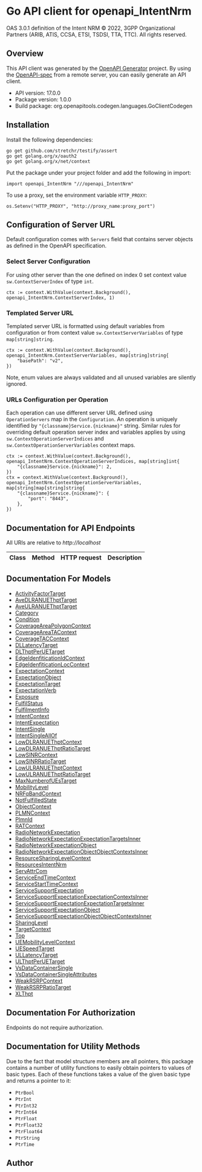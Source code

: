 # Go API client for openapi_IntentNrm

OAS 3.0.1 definition of the Intent NRM © 2022, 3GPP Organizational Partners (ARIB, ATIS, CCSA, ETSI, TSDSI, TTA, TTC). All rights reserved.

## Overview
This API client was generated by the [OpenAPI Generator](https://openapi-generator.tech) project.  By using the [OpenAPI-spec](https://www.openapis.org/) from a remote server, you can easily generate an API client.

- API version: 17.0.0
- Package version: 1.0.0
- Build package: org.openapitools.codegen.languages.GoClientCodegen

## Installation

Install the following dependencies:

```shell
go get github.com/stretchr/testify/assert
go get golang.org/x/oauth2
go get golang.org/x/net/context
```

Put the package under your project folder and add the following in import:

```golang
import openapi_IntentNrm "///openapi_IntentNrm"
```

To use a proxy, set the environment variable `HTTP_PROXY`:

```golang
os.Setenv("HTTP_PROXY", "http://proxy_name:proxy_port")
```

## Configuration of Server URL

Default configuration comes with `Servers` field that contains server objects as defined in the OpenAPI specification.

### Select Server Configuration

For using other server than the one defined on index 0 set context value `sw.ContextServerIndex` of type `int`.

```golang
ctx := context.WithValue(context.Background(), openapi_IntentNrm.ContextServerIndex, 1)
```

### Templated Server URL

Templated server URL is formatted using default variables from configuration or from context value `sw.ContextServerVariables` of type `map[string]string`.

```golang
ctx := context.WithValue(context.Background(), openapi_IntentNrm.ContextServerVariables, map[string]string{
	"basePath": "v2",
})
```

Note, enum values are always validated and all unused variables are silently ignored.

### URLs Configuration per Operation

Each operation can use different server URL defined using `OperationServers` map in the `Configuration`.
An operation is uniquely identified by `"{classname}Service.{nickname}"` string.
Similar rules for overriding default operation server index and variables applies by using `sw.ContextOperationServerIndices` and `sw.ContextOperationServerVariables` context maps.

```golang
ctx := context.WithValue(context.Background(), openapi_IntentNrm.ContextOperationServerIndices, map[string]int{
	"{classname}Service.{nickname}": 2,
})
ctx = context.WithValue(context.Background(), openapi_IntentNrm.ContextOperationServerVariables, map[string]map[string]string{
	"{classname}Service.{nickname}": {
		"port": "8443",
	},
})
```

## Documentation for API Endpoints

All URIs are relative to *http://localhost*

Class | Method | HTTP request | Description
------------ | ------------- | ------------- | -------------


## Documentation For Models

 - [ActivityFactorTarget](docs/ActivityFactorTarget.md)
 - [AveDLRANUEThptTarget](docs/AveDLRANUEThptTarget.md)
 - [AveULRANUEThptTarget](docs/AveULRANUEThptTarget.md)
 - [Category](docs/Category.md)
 - [Condition](docs/Condition.md)
 - [CoverageAreaPolygonContext](docs/CoverageAreaPolygonContext.md)
 - [CoverageAreaTAContext](docs/CoverageAreaTAContext.md)
 - [CoverageTACContext](docs/CoverageTACContext.md)
 - [DLLatencyTarget](docs/DLLatencyTarget.md)
 - [DLThptPerUETarget](docs/DLThptPerUETarget.md)
 - [EdgeIdenfiticationIdContext](docs/EdgeIdenfiticationIdContext.md)
 - [EdgeIdenfiticationLocContext](docs/EdgeIdenfiticationLocContext.md)
 - [ExpectationContext](docs/ExpectationContext.md)
 - [ExpectationObject](docs/ExpectationObject.md)
 - [ExpectationTarget](docs/ExpectationTarget.md)
 - [ExpectationVerb](docs/ExpectationVerb.md)
 - [Exposure](docs/Exposure.md)
 - [FulfilStatus](docs/FulfilStatus.md)
 - [FulfilmentInfo](docs/FulfilmentInfo.md)
 - [IntentContext](docs/IntentContext.md)
 - [IntentExpectation](docs/IntentExpectation.md)
 - [IntentSingle](docs/IntentSingle.md)
 - [IntentSingleAllOf](docs/IntentSingleAllOf.md)
 - [LowDLRANUEThptContext](docs/LowDLRANUEThptContext.md)
 - [LowDLRANUEThptRatioTarget](docs/LowDLRANUEThptRatioTarget.md)
 - [LowSINRContext](docs/LowSINRContext.md)
 - [LowSINRRatioTarget](docs/LowSINRRatioTarget.md)
 - [LowULRANUEThptContext](docs/LowULRANUEThptContext.md)
 - [LowULRANUEThptRatioTarget](docs/LowULRANUEThptRatioTarget.md)
 - [MaxNumberofUEsTarget](docs/MaxNumberofUEsTarget.md)
 - [MobilityLevel](docs/MobilityLevel.md)
 - [NRFqBandContext](docs/NRFqBandContext.md)
 - [NotFulfilledState](docs/NotFulfilledState.md)
 - [ObjectContext](docs/ObjectContext.md)
 - [PLMNContext](docs/PLMNContext.md)
 - [PlmnId](docs/PlmnId.md)
 - [RATContext](docs/RATContext.md)
 - [RadioNetworkExpectation](docs/RadioNetworkExpectation.md)
 - [RadioNetworkExpectationExpectationTargetsInner](docs/RadioNetworkExpectationExpectationTargetsInner.md)
 - [RadioNetworkExpectationObject](docs/RadioNetworkExpectationObject.md)
 - [RadioNetworkExpectationObjectObjectContextsInner](docs/RadioNetworkExpectationObjectObjectContextsInner.md)
 - [ResourceSharingLevelContext](docs/ResourceSharingLevelContext.md)
 - [ResourcesIntentNrm](docs/ResourcesIntentNrm.md)
 - [ServAttrCom](docs/ServAttrCom.md)
 - [ServiceEndTimeContext](docs/ServiceEndTimeContext.md)
 - [ServiceStartTimeContext](docs/ServiceStartTimeContext.md)
 - [ServiceSupportExpectation](docs/ServiceSupportExpectation.md)
 - [ServiceSupportExpectationExpectationContextsInner](docs/ServiceSupportExpectationExpectationContextsInner.md)
 - [ServiceSupportExpectationExpectationTargetsInner](docs/ServiceSupportExpectationExpectationTargetsInner.md)
 - [ServiceSupportExpectationObject](docs/ServiceSupportExpectationObject.md)
 - [ServiceSupportExpectationObjectObjectContextsInner](docs/ServiceSupportExpectationObjectObjectContextsInner.md)
 - [SharingLevel](docs/SharingLevel.md)
 - [TargetContext](docs/TargetContext.md)
 - [Top](docs/Top.md)
 - [UEMobilityLevelContext](docs/UEMobilityLevelContext.md)
 - [UESpeedTarget](docs/UESpeedTarget.md)
 - [ULLatencyTarget](docs/ULLatencyTarget.md)
 - [ULThptPerUETarget](docs/ULThptPerUETarget.md)
 - [VsDataContainerSingle](docs/VsDataContainerSingle.md)
 - [VsDataContainerSingleAttributes](docs/VsDataContainerSingleAttributes.md)
 - [WeakRSRPContext](docs/WeakRSRPContext.md)
 - [WeakRSRPRatioTarget](docs/WeakRSRPRatioTarget.md)
 - [XLThpt](docs/XLThpt.md)


## Documentation For Authorization

 Endpoints do not require authorization.


## Documentation for Utility Methods

Due to the fact that model structure members are all pointers, this package contains
a number of utility functions to easily obtain pointers to values of basic types.
Each of these functions takes a value of the given basic type and returns a pointer to it:

* `PtrBool`
* `PtrInt`
* `PtrInt32`
* `PtrInt64`
* `PtrFloat`
* `PtrFloat32`
* `PtrFloat64`
* `PtrString`
* `PtrTime`

## Author


